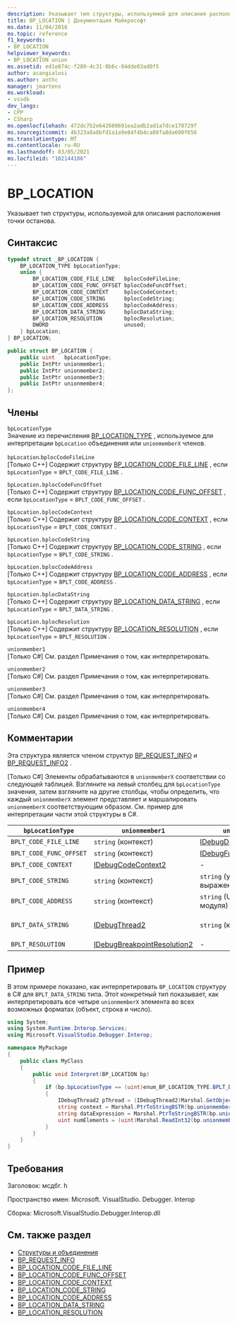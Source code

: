 ```yaml
---
description: Указывает тип структуры, используемой для описания расположения точки останова.
title: BP_LOCATION | Документация Майкрософт
ms.date: 11/04/2016
ms.topic: reference
f1_keywords:
- BP_LOCATION
helpviewer_keywords:
- BP_LOCATION union
ms.assetid: ed1e874c-f289-4c31-8b6c-04dde03ad0f5
author: acangialosi
ms.author: anthc
manager: jmartens
ms.workload:
- vssdk
dev_langs:
- CPP
- CSharp
ms.openlocfilehash: 472dc7b2e642608691ea2adb2ad1a7dce170729f
ms.sourcegitcommit: 4b323a8a8bfd1a1a9e84f4b4ca88fa8da690f656
ms.translationtype: MT
ms.contentlocale: ru-RU
ms.lasthandoff: 03/05/2021
ms.locfileid: "102144186"
---
```

# <a name="bp_location"></a>BP_LOCATION
Указывает тип структуры, используемой для описания расположения точки останова.

## <a name="syntax"></a>Синтаксис

```cpp
typedef struct _BP_LOCATION {
    BP_LOCATION_TYPE bpLocationType;
    union {
        BP_LOCATION_CODE_FILE_LINE   bplocCodeFileLine;
        BP_LOCATION_CODE_FUNC_OFFSET bplocCodeFuncOffset;
        BP_LOCATION_CODE_CONTEXT     bplocCodeContext;
        BP_LOCATION_CODE_STRING      bplocCodeString;
        BP_LOCATION_CODE_ADDRESS     bplocCodeAddress;
        BP_LOCATION_DATA_STRING      bplocDataString;
        BP_LOCATION_RESOLUTION       bplocResolution;
        DWORD                        unused;
    } bpLocation;
} BP_LOCATION;
```

```csharp
public struct BP_LOCATION {
    public uint   bpLocationType;
    public IntPtr unionmember1;
    public IntPtr unionmember2;
    public IntPtr unionmember3;
    public IntPtr unionmember4;
};
```

## <a name="members"></a>Члены
`bpLocationType`\
Значение из перечисления [BP_LOCATION_TYPE](../../../extensibility/debugger/reference/bp-location-type.md) , используемое для интерпретации `bpLocation` объединения или `unionmemberX` членов.

`bpLocation`.`bplocCodeFileLine`\
[Только C++] Содержит структуру [BP_LOCATION_CODE_FILE_LINE](../../../extensibility/debugger/reference/bp-location-code-file-line.md) , если `bpLocationType`  =  `BPLT_CODE_FILE_LINE` .

`bpLocation.bplocCodeFuncOffset`\
[Только C++] Содержит структуру [BP_LOCATION_CODE_FUNC_OFFSET](../../../extensibility/debugger/reference/bp-location-code-func-offset.md) , если `bpLocationType`  =  `BPLT_CODE_FUNC_OFFSET` .

`bpLocation.bplocCodeContext`\
[Только C++] Содержит структуру [BP_LOCATION_CODE_CONTEXT](../../../extensibility/debugger/reference/bp-location-code-context.md) , если `bpLocationType`  =  `BPLT_CODE_CONTEXT` .

`bpLocation.bplocCodeString`\
[Только C++] Содержит структуру [BP_LOCATION_CODE_STRING](../../../extensibility/debugger/reference/bp-location-code-string.md) , если `bpLocationType`  =  `BPLT_CODE_STRING` .

`bpLocation.bplocCodeAddress`\
[Только C++] Содержит структуру [BP_LOCATION_CODE_ADDRESS](../../../extensibility/debugger/reference/bp-location-code-address.md) , если `bpLocationType`  =  `BPLT_CODE_ADDRESS` .

`bpLocation.bplocDataString`\
[Только C++] Содержит структуру [BP_LOCATION_DATA_STRING](../../../extensibility/debugger/reference/bp-location-data-string.md) , если `bpLocationType`  =  `BPLT_DATA_STRING` .

`bpLocation.bplocResolution`\
[Только C++] Содержит структуру [BP_LOCATION_RESOLUTION](../../../extensibility/debugger/reference/bp-location-resolution.md) , если `bpLocationType`  =  `BPLT_RESOLUTION` .

`unionmember1`\
[Только C#] См. раздел Примечания о том, как интерпретировать.

`unionmember2`\
[Только C#] См. раздел Примечания о том, как интерпретировать.

`unionmember3`\
[Только C#] См. раздел Примечания о том, как интерпретировать.

`unionmember4`\
[Только C#] См. раздел Примечания о том, как интерпретировать.

## <a name="remarks"></a>Комментарии
Эта структура является членом структур [BP_REQUEST_INFO](../../../extensibility/debugger/reference/bp-request-info.md) и [BP_REQUEST_INFO2](../../../extensibility/debugger/reference/bp-request-info2.md) .

 [Только C#] Элементы обрабатываются в `unionmemberX` соответствии со следующей таблицей. Взгляните на левый столбец для `bpLocationType` значения, затем взгляните на другие столбцы, чтобы определить, что каждый `unionmemberX` элемент представляет и маршалировать `unionmemberX` соответствующим образом. См. пример для интерпретации части этой структуры в C#.

|`bpLocationType`|`unionmember1`|`unionmember2`|`unionmember3`|`unionmember4`|
|----------------------|--------------------|--------------------|--------------------|--------------------|
|`BPLT_CODE_FILE_LINE`|`string` (контекст)|[IDebugDocumentPosition2](../../../extensibility/debugger/reference/idebugdocumentposition2.md)|-|-|
|`BPLT_CODE_FUNC_OFFSET`|`string` (контекст)|[IDebugFunctionPosition2](../../../extensibility/debugger/reference/idebugfunctionposition2.md)|-|-|
|`BPLT_CODE_CONTEXT`|[IDebugCodeContext2](../../../extensibility/debugger/reference/idebugcodecontext2.md)|-|-|-|
|`BPLT_CODE_STRING`|`string` (контекст)|`string` (условное выражение)|-|-|
|`BPLT_CODE_ADDRESS`|`string` (контекст)|`string` (URL-адрес модуля)|`string` (имя функции)|`string` Address|
|`BPLT_DATA_STRING`|[IDebugThread2](../../../extensibility/debugger/reference/idebugthread2.md)|`string` (контекст)|`string` (выражение данных)|`uint` (число элементов)|
|`BPLT_RESOLUTION`|[IDebugBreakpointResolution2](../../../extensibility/debugger/reference/idebugbreakpointresolution2.md)|-|-|-|

## <a name="example"></a>Пример
В этом примере показано, как интерпретировать `BP_LOCATION` структуру в C# для `BPLT_DATA_STRING` типа. Этот конкретный тип показывает, как интерпретировать все четыре `unionmemberX` элемента во всех возможных форматах (объект, строка и число).

```csharp
using System;
using System.Runtime.Interop.Services;
using Microsoft.VisualStudio.Debugger.Interop;

namespace MyPackage
{
    public class MyClass
    {
        public void Interpret(BP_LOCATION bp)
        {
            if (bp.bpLocationType == (uint)enum_BP_LOCATION_TYPE.BPLT_DATA_STRING)
            {
                IDebugThread2 pThread = (IDebugThread2)Marshal.GetObjectForIUnknown(bp.unionmember1);
                string context = Marshal.PtrToStringBSTR(bp.unionmember2);
                string dataExpression = Marshal.PtrToStringBSTR(bp.unionmember3);
                uint numElements = (uint)Marshal.ReadInt32(bp.unionmember4);
            }
        }
    }
}
```

## <a name="requirements"></a>Требования
Заголовок: мсдбг. h

Пространство имен: Microsoft. VisualStudio. Debugger. Interop

Сборка: Microsoft.VisualStudio.Debugger.Interop.dll

## <a name="see-also"></a>См. также раздел
- [Структуры и объединения](../../../extensibility/debugger/reference/structures-and-unions.md)
- [BP_REQUEST_INFO](../../../extensibility/debugger/reference/bp-request-info.md)
- [BP_LOCATION_CODE_FILE_LINE](../../../extensibility/debugger/reference/bp-location-code-file-line.md)
- [BP_LOCATION_CODE_FUNC_OFFSET](../../../extensibility/debugger/reference/bp-location-code-func-offset.md)
- [BP_LOCATION_CODE_CONTEXT](../../../extensibility/debugger/reference/bp-location-code-context.md)
- [BP_LOCATION_CODE_STRING](../../../extensibility/debugger/reference/bp-location-code-string.md)
- [BP_LOCATION_CODE_ADDRESS](../../../extensibility/debugger/reference/bp-location-code-address.md)
- [BP_LOCATION_DATA_STRING](../../../extensibility/debugger/reference/bp-location-data-string.md)
- [BP_LOCATION_RESOLUTION](../../../extensibility/debugger/reference/bp-location-resolution.md)

